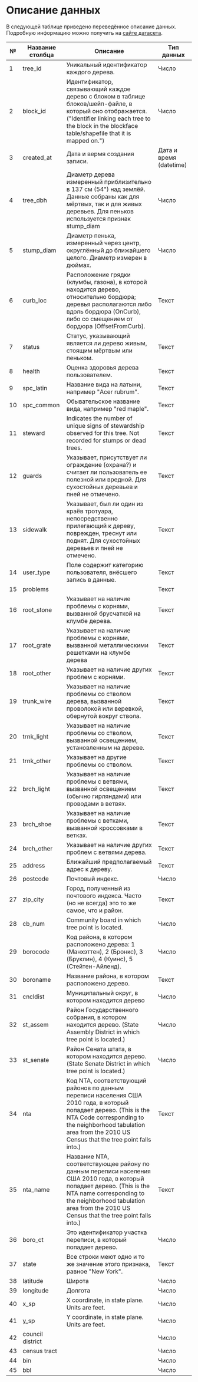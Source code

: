 # Описание данных

В следующей таблице приведено переведённое описание данных.
Подробную информацию можно получить на
[сайте датасета](https://data.cityofnewyork.us/Environment/2015-Street-Tree-Census-Tree-Data/uvpi-gqnh/about_data).

| № | Название столбца | Описание | Тип данных |
|---|---|---|---|
| 1 | tree_id | Уникальный идентификатор каждого дерева. | Число |
| 2 | block_id | Идентификатор, связывающий каждое дерево с блоком в таблице блоков/шейп-файле, в который оно отображается. ("Identifier linking each tree to the block in the blockface table/shapefile that it is mapped on.") | Число |
| 3 | created_at | Дата и вермя создания записи. | Дата и время (datetime) |
| 4 | tree_dbh | Диаметр дерева измеренный приблизительно в 137 см (54") над землёй. Данные собраны как для мёртвых, так и для живых деревьев. Для пеньков используется признак stump_diam | Число |
| 5 | stump_diam | Диаметр пенька, измеренный через центр, округлённый до ближайшего целого. Диаметр измерен в дюймах. | Число |
| 6 | curb_loc | Расположение грядки (клумбы, газона), в которой находится дерево, относительно бордюра; деревья располагаются либо вдоль бордюра (OnCurb), либо со смещением от бордюра (OffsetFromCurb). | Текст |
| 7 | status | Статус, указывающий является ли дерево живым, стоящим мёртвым или пеньком. | Текст |
| 8 | health | Оценка здоровья дерева пользователем. | Текст |
| 9 | spc_latin | Название вида на латыни, например "Acer rubrum". | Текст |
| 10 | spc_common | Обывательское название вида, например "red maple". | Текст |
| 11 | steward | Indicates the number of unique signs of stewardship observed for this tree. Not recorded for stumps or dead trees. | Текст |
| 12 | guards | Указывает, присутствует ли ограждение (охрана?) и считает ли пользователь ее полезной или вредной. Для сухостойных деревьев и пней не отмечено. | Текст |
| 13 | sidewalk | Указывает, был ли один из краёв тротуара, непосредственно прилегающий к дереву, поврежден, треснут или поднят. Для сухостойных деревьев и пней не отмечено. | Текст |
| 14 | user_type | Поле содержит категорию пользователя, внёсшего запись в данные. | Текст |
| 15 | problems |  | Текст |
| 16 | root_stone | Указывает на наличие проблемы с корнями, вызванной брусчаткой на клумбе дерева. | Текст |
| 17 | root_grate | Указывает на наличие проблемы с корнями, вызванной металлическими решетками на клумбе дерева | Текст |
| 18 | root_other | Указывает на наличие других проблем с корнями. | Текст |
| 19 | trunk_wire | Указывает на наличие проблемы со стволом дерева, вызванной проволокой или веревкой, обернутой вокруг ствола. | Текст |
| 20 | trnk_light | Указывает на наличие проблемы со стволом, вызванной освещением, установленным на дереве. | Текст |
| 21 | trnk_other | Указывает на другие проблемы со стволом. | Текст |
| 22 | brch_light | Указывает на наличие проблемы с ветвями, вызванной освещением (обычно гирляндами) или проводами в ветвях. | Текст |
| 23 | brch_shoe | Указывает на наличие проблемы с ветками, вызванной кроссовками в ветках. | Текст |
| 24 | brch_other | Указывает на наличие других проблем с ветвями дерева. | Текст |
| 25 | address | Ближайший предполагаемый адрес к дереву. | Текст |
| 26 | postcode | Почтовый индекс. | Число |
| 27 | zip_city | Город, полученный из почтового индекса. Часто (но не всегда) это то же самое, что и район. | Текст |
| 28 | cb_num | Community board in which tree point is located. | Число |
| 29 | borocode | Код района, в котором расположено дерева: 1 (Манхэттен), 2 (Бронкс), 3 (Бруклин), 4 (Куинс), 5 (Стейтен-Айленд). | Число |
| 30 | boroname | Название района, в котором расположено дерево. | Текст |
| 31 | cncldist | Муниципальный округ, в котором находится дерево | Число |
| 32 | st_assem | Район Государственного собрания, в котором находится дерево. (State Assembly District in which tree point is located.) | Число |
| 33 | st_senate | Район Сената штата, в котором находится дерево. (State Senate District in which tree point is located.) | Число |
| 34 | nta | Код NTA, соответствующий районов по данным переписи населения США 2010 года, в который попадает дерево. (This is the NTA Code corresponding to the neighborhood tabulation area from the 2010 US Census that the tree point falls into.) | Текст |
| 35 | nta_name | Название NTA, соответствующее району по данным переписи населения США 2010 года, в который попадает дерево. (This is the NTA name corresponding to the neighborhood tabulation area from the 2010 US Census that the tree point falls into.) | Текст |
| 36 | boro_ct | Это идентификатор участка переписи, в который попадает дерево. | Число |
| 37 | state | Все строки меют одно и то же значение этого признака, равное "New York". | Текст |
| 38 | latitude | Широта | Число |
| 39 | longitude | Долгота | Число |
| 40 | x_sp | X coordinate, in state plane. Units are feet. | Число |
| 41 | y_sp | Y coordinate, in state plane. Units are feet. | Число |
| 42 | council district |  | Число |
| 43 | census tract |  | Число |
| 44 | bin |  | Число |
| 45 | bbl |  | Число |
